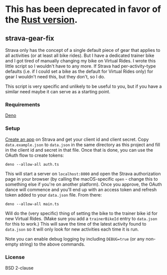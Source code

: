# This has been deprecated in favor of the [Rust version](https://github.com/deathlyfrantic/strava-gear-fix).

## strava-gear-fix

Strava only has the concept of a single default piece of gear that applies to
all activities (or at least all bike rides). But I have a dedicated trainer bike
and I got tired of manually changing my bike on Virtual Rides. I wrote this
little script so I wouldn't have to any more. If Strava had per-activity-type
defaults (i.e. if I could set a bike as the default for Virtual Rides only) for
gear I wouldn't need this, but they don't, so I do.

This script is very specific and unlikely to be useful to you, but if you
have a similar need maybe it can serve as a starting point.

### Requirements

[Deno](https://deno.land)

### Setup

[Create an app](https://developers.strava.com/docs/getting-started/#account) on
Strava and get your client id and client secret. Copy `data.example.json` to
`data.json` in the same directory as this project and fill in the client id and
secret in that file. Once that is done, you can use the OAuth flow to create
tokens:

    deno --allow-all auth.ts

This will start a server on `localhost:8000` and open the Strava authorization
page in your browser (by calling the macOS-specific `open` - change this to
something else if you're on another platform). Once you approve, the OAuth dance
will commence and you'll end up with an access token and refresh token added to
your `data.json` file. From there:

    deno --allow-all main.ts

Will do the (very specific) thing of setting the bike to the trainer bike id for
new Virtual Rides. (Make sure you add a `trainerBikeId` entry to `data.json` for
this to work.) This will save the time of the latest activity found to
`data.json` so it will only look for new activities each time it is run.

Note you can enable debug logging by including `DEBUG=true` (or any non-empty
string) to the above commands.

### License

BSD 2-clause
